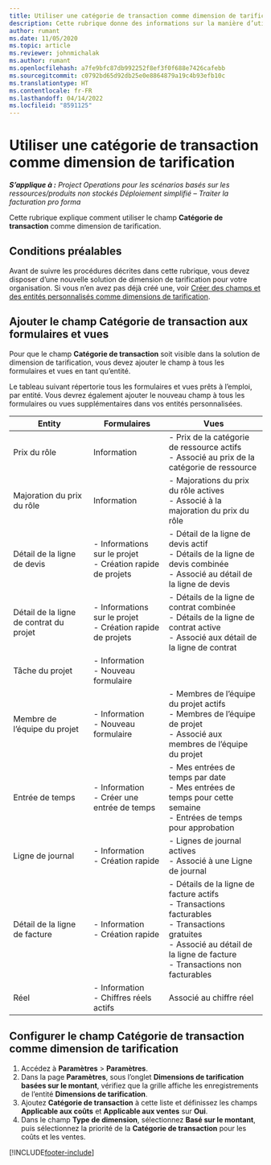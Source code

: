 ```yaml
---
title: Utiliser une catégorie de transaction comme dimension de tarification
description: Cette rubrique donne des informations sur la manière d’utiliser le champ Catégorie de transaction comme dimension de tarification.
author: rumant
ms.date: 11/05/2020
ms.topic: article
ms.reviewer: johnmichalak
ms.author: rumant
ms.openlocfilehash: a7fe9bfc87db992252f8ef3f0f688e7426cafebb
ms.sourcegitcommit: c0792bd65d92db25e0e8864879a19c4b93efb10c
ms.translationtype: HT
ms.contentlocale: fr-FR
ms.lasthandoff: 04/14/2022
ms.locfileid: "8591125"
---
```

# <a name="use-transaction-category-as-a-pricing-dimension"></a>Utiliser une catégorie de transaction comme dimension de tarification


_**S’applique à :** Project Operations pour les scénarios basés sur les ressources/produits non stockés Déploiement simplifié – Traiter la facturation pro forma_


Cette rubrique explique comment utiliser le champ **Catégorie de transaction** comme dimension de tarification. 

## <a name="prerequisites"></a>Conditions préalables
Avant de suivre les procédures décrites dans cette rubrique, vous devez disposer d’une nouvelle solution de dimension de tarification pour votre organisation. Si vous n’en avez pas déjà créé une, voir [Créer des champs et des entités personnalisés comme dimensions de tarification](create-custom-fields-entities-pricing-dimensions.md).

## <a name="add-the-transaction-category-field-to-forms-and-views"></a>Ajouter le champ Catégorie de transaction aux formulaires et vues
Pour que le champ **Catégorie de transaction** soit visible dans la solution de dimension de tarification, vous devez ajouter le champ à tous les formulaires et vues en tant qu’entité.

Le tableau suivant répertorie tous les formulaires et vues prêts à l’emploi, par entité. Vous devrez également ajouter le nouveau champ à tous les formulaires ou vues supplémentaires dans vos entités personnalisées.

|  Entity        | Formulaires     |Vues        |
| ------------------------------|---------------------------------|----------------------------------|
|  Prix du rôle| Information |- Prix de la catégorie de ressource actifs<br> - Associé au prix de la catégorie de ressource |
|  Majoration du prix du rôle| Information|- Majorations du prix du rôle actives<br>- Associé à la majoration du prix du rôle |
|  Détail de la ligne de devis|- Informations sur le projet<br>- Création rapide de projets| - Détail de la ligne de devis actif<br>- Détails de la ligne de devis combinée<br>- Associé au détail de la ligne de devis |
|  Détail de la ligne de contrat du projet|- Informations sur le projet<br>- Création rapide de projets|- Détails de la ligne de contrat combinée<br>- Détails de la ligne de contrat active<br>- Associé aux détail de la ligne de contrat |
|  Tâche du projet|- Information<br>- Nouveau formulaire| &nbsp; |
|  Membre de l’équipe du projet|- Information<br>- Nouveau formulaire|- Membres de l’équipe du projet actifs<br>- Membres de l’équipe de projet<br>- Associé aux membres de l’équipe du projet |
|  Entrée de temps|- Information<br>- Créer une entrée de temps|- Mes entrées de temps par date<br>- Mes entrées de temps pour cette semaine<br>- Entrées de temps pour approbation|
|  Ligne de journal|- Information<br>- Création rapide|- Lignes de journal actives<br>- Associé à une Ligne de journal|
|  Détail de la ligne de facture|- Information<br>- Création rapide|- Détails de la ligne de facture actifs<br>- Transactions facturables<br>- Transactions gratuites<br>- Associé au détail de la ligne de facture <br>- Transactions non facturables|
|  Réel|- Information<br>- Chiffres réels actifs| Associé au chiffre réel |

## <a name="set-up-the-transaction-category-field-as-a-pricing-dimension"></a>Configurer le champ Catégorie de transaction comme dimension de tarification

1. Accédez à **Paramètres** > **Paramètres**. 
2. Dans la page **Paramètres**, sous l’onglet **Dimensions de tarification basées sur le montant**, vérifiez que la grille affiche les enregistrements de l’entité **Dimensions de tarification**.
3. Ajoutez **Catégorie de transaction** à cette liste et définissez les champs **Applicable aux coûts** et **Applicable aux ventes** sur **Oui**.
4. Dans le champ **Type de dimension**, sélectionnez **Basé sur le montant**, puis sélectionnez la priorité de la **Catégorie de transaction** pour les coûts et les ventes.


[!INCLUDE[footer-include](../includes/footer-banner.md)]